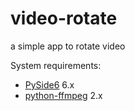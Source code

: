 # video-rotate

a simple app to rotate video

System requirements:

- [PySide6](https://pypi.org/project/PySide6/) 6.x
- [python-ffmpeg](https://pypi.org/project/python-ffmpeg/) 2.x
